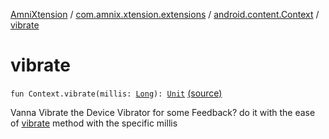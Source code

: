 [AmniXtension](../../index.md) / [com.amnix.xtension.extensions](../index.md) / [android.content.Context](index.md) / [vibrate](./vibrate.md)

# vibrate

`fun Context.vibrate(millis: `[`Long`](https://kotlinlang.org/api/latest/jvm/stdlib/kotlin/-long/index.html)`): `[`Unit`](https://kotlinlang.org/api/latest/jvm/stdlib/kotlin/-unit/index.html) [(source)](https://github.com/AmniX/AmniXTension/tree/master/AmniXtension/src/main/java/com/amnix/xtension/extensions/ContextExtension.kt#L152)

Vanna Vibrate the Device Vibrator for some Feedback? do it with the ease of [vibrate](./vibrate.md) method with the specific millis

